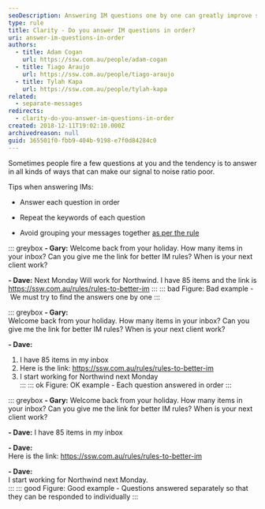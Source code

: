 ```yaml
---
seoDescription: Answering IM questions one by one can greatly improve signal to noise ratio and make communication more efficient. To do this, simply respond to each question separately, repeating its keywords as necessary.
type: rule
title: Clarity - Do you answer IM questions in order?
uri: answer-im-questions-in-order
authors:
  - title: Adam Cogan
    url: https://ssw.com.au/people/adam-cogan
  - title: Tiago Araujo
    url: https://ssw.com.au/people/tiago-araujo
  - title: Tylah Kapa
    url: https://ssw.com.au/people/tylah-kapa
related:
  - separate-messages
redirects:
  - clarity-do-you-answer-im-questions-in-order
created: 2018-12-11T19:02:10.000Z
archivedreason: null
guid: 365501f0-fbb9-404b-9198-e7f0d84284c0
---
```


Sometimes people fire a few questions at you and the tendency is to answer in all kinds of ways that can make our signal to noise ratio poor.

Tips when answering IMs:

* Answer each question in order

* Repeat the keywords of each question

* Avoid grouping your messages together [as per the rule](/separate-messages)

<!--endintro-->

::: greybox
**- Gary:**
Welcome back from your holiday. How many items in your inbox? Can you give me the link for better IM rules? When is your next client work?

**- Dave:**
Next Monday
Will work for Northwind. I have 85 items and the link is <https://ssw.com.au/rules/rules-to-better-im>
:::
::: bad
Figure: Bad example - We must try to find the answers one by one
:::

::: greybox
**- Gary:**  
Welcome back from your holiday. How many items in your inbox? Can you give me the link for better IM rules? When is your next client work?

**- Dave:**

1. I have 85 items in my inbox
2. Here is the link: <https://ssw.com.au/rules/rules-to-better-im>
3. I start working for Northwind next Monday  
   :::
   ::: ok
   Figure: OK example - Each question answered in order
   :::

::: greybox
**- Gary:**
Welcome back from your holiday. How many items in your inbox? Can you give me the link for better IM rules? When is your next client work?

**- Dave:**
I have 85 items in my inbox

**- Dave:**  
Here is the link: <https://ssw.com.au/rules/rules-to-better-im>

**- Dave:**  
I start working for Northwind next Monday.  
:::
::: good
Figure: Good example - Questions answered separately so that they can be responded to individually
:::
